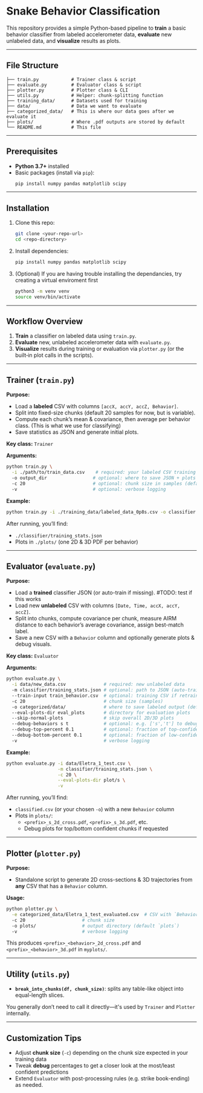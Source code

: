 # Snake Behavior Classification

This repository provides a simple Python-based pipeline to **train** a basic behavior classifier from labeled accelerometer data, **evaluate** new unlabeled data, and **visualize** results as plots.

---

## File Structure

```
├── train.py            # Trainer class & script
├── evaluate.py         # Evaluator class & script
├── plotter.py          # Plotter class & CLI
├── utils.py            # Helper: chunk-splitting function
├── training_data/      # Datasets used for training
├── data/               # Data we want to evaluate
├── categorized_data/   # This is where our data goes after we evaluate it
├── plots/              # Where .pdf outputs are stored by default
└── README.md           # This file
```

---

## Prerequisites

- **Python 3.7+** installed
- Basic packages (install via `pip`):
  ```bash
  pip install numpy pandas matplotlib scipy
  ```

---

## Installation

1. Clone this repo:
   ```bash
   git clone <your-repo-url>
   cd <repo-directory>
   ```
2. Install dependencies:
   ```bash
   pip install numpy pandas matplotlib scipy
   ```
3. (Optional) If you are having trouble installing the dependancies, try creating a virtual enviroment first
   ```bash
   python3 -m venv venv
   source venv/bin/activate
   ```

---

## Workflow Overview

1. **Train** a classifier on labeled data using `train.py`.
2. **Evaluate** new, unlabeled accelerometer data with `evaluate.py`.
3. **Visualize** results during training or evaluation via `plotter.py` (or the built‑in plot calls in the scripts).

---

## Trainer (`train.py`)

**Purpose:**
- Load a **labeled** CSV with columns `[accX, accY, accZ, Behavior]`.
- Split into fixed-size chunks (default 20 samples for now, but is variable).
- Compute each chunk’s mean & covariance, then average per behavior class. (This is what we use for classifying)
- Save statistics as JSON and generate initial plots.

**Key class:** `Trainer`

**Arguments:**
```bash
python train.py \
  -i ./path/to/train_data.csv    # required: your labeled CSV training data
  -o output_dir                 # optional: where to save JSON + plots (default `output`)
  -c 20                         # optional: chunk size in samples (default 20)
  -v                            # optional: verbose logging
```

**Example:**
```bash
python train.py -i ./training_data/labeled_data_0p8s.csv -o classifier -c 20 -v
```
After running, you’ll find:
- `./classifier/training_stats.json`
- Plots in `./plots/` (one 2D & 3D PDF per behavior)

---

## Evaluator (`evaluate.py`)

**Purpose:**
- Load a **trained** classifier JSON (or auto-train if missing). #TODO: test if this works
- Load new **unlabeled** CSV with columns `[Date, Time, accX, accY, accZ]`.
- Split into chunks, compute covariance per chunk, measure AIRM distance to each behavior’s average covariance, assign best-match label.
- Save a new CSV with a `Behavior` column and optionally generate plots & debug visuals.

**Key class:** `Evaluator`

**Arguments:**
```bash
python evaluate.py \
  -i data/new_data.csv              # required: new unlabeled data
  -m classifier/training_stats.json # optional: path to JSON (auto-trains if missing)
  --train-input train_behavior.csv  # optional: training CSV if retraining needed
  -c 20                             # chunk size (samples)
  -o categorized/data/              # where to save labeled output (default is classified.csv)
  --eval-plots-dir eval_plots       # directory for evaluation plots
  --skip-normal-plots               # skip overall 2D/3D plots
  --debug-behaviors s t             # optional: e.g. ['s','t'] to debug specific classes
  --debug-top-percent 0.1           # optional: fraction of top-confidence chunks to plot
  --debug-bottom-percent 0.1        # optional: fraction of low-confidence chunks to plot
  -v                                # verbose logging
```

**Example:**
```bash
python evaluate.py -i data/Eletra_1_test.csv \
                   -m classifier/training_stats.json \
                   -c 20 \
                   --eval-plots-dir plot/s \
                   -v
```
After running, you’ll find:
- `classified.csv` (or your chosen `-o`) with a new `Behavior` column
- Plots in `plots/`:
  - `<prefix>_s_2d_cross.pdf`, `<prefix>_s_3d.pdf`, etc.
  - Debug plots for top/bottom confident chunks if requested

---

## Plotter (`plotter.py`)

**Purpose:**
- Standalone script to generate 2D cross-sections & 3D trajectories from **any** CSV that has a `Behavior` column.

**Usage:**
```bash
python plotter.py \
  -e categorized_data/Eletra_1_test_evaluated.csv  # CSV with `Behavior` column
  -c 20                     # chunk size
  -o plots/                 # output directory (default `plots`)
  -v                        # verbose logging
```

This produces `<prefix>_<behavior>_2d_cross.pdf` and `<prefix>_<behavior>_3d.pdf` in `myplots/`.

---

## Utility (`utils.py`)

- **`break_into_chunks(df, chunk_size)`**: splits any table-like object into equal-length slices.

You generally don’t need to call it directly—it's used by `Trainer` and `Plotter` internally.

---

## Customization Tips

- Adjust **chunk size** (`-c`) depending on the chunk size expected in your training data
- Tweak **debug** percentages to get a closer look at the most/least confident predictions
- Extend `Evaluator` with post-processing rules (e.g. strike book-ending) as needed.

